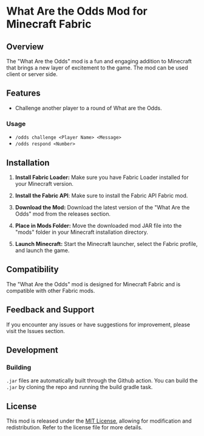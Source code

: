 # What Are the Odds Mod for Minecraft Fabric

## Overview

The "What Are the Odds" mod is a fun and engaging addition to Minecraft that brings a new layer of excitement to the
game. The mod can be used client or server side.

## Features

- Challenge another player to a round of What are the Odds.

### Usage

- `/odds challenge <Player Name> <Message>`
- `/odds respond <Number>`

## Installation

1. **Install Fabric Loader:** Make sure you have Fabric Loader installed for your Minecraft version.
2. **Install the Fabric API**: Make sure to install the Fabric API Fabric mod.

2. **Download the Mod:** Download the latest version of the "What Are the Odds" mod from the releases section.

3. **Place in Mods Folder:** Move the downloaded mod JAR file into the "mods" folder in your Minecraft installation
   directory.

4. **Launch Minecraft:** Start the Minecraft launcher, select the Fabric profile, and launch the game.

## Compatibility

The "What Are the Odds" mod is designed for Minecraft Fabric and is compatible with other Fabric mods.

## Feedback and Support

If you encounter any issues or have suggestions for improvement, please visit
the Issues section.

## Development

### Building

`.jar` files are automatically built through the Github action. You can build the `.jar` by cloning the repo and
running the build gradle task.

## License

This mod is released under the [MIT License](LICENSE), allowing for modification and redistribution. Refer to the
license file for more details.